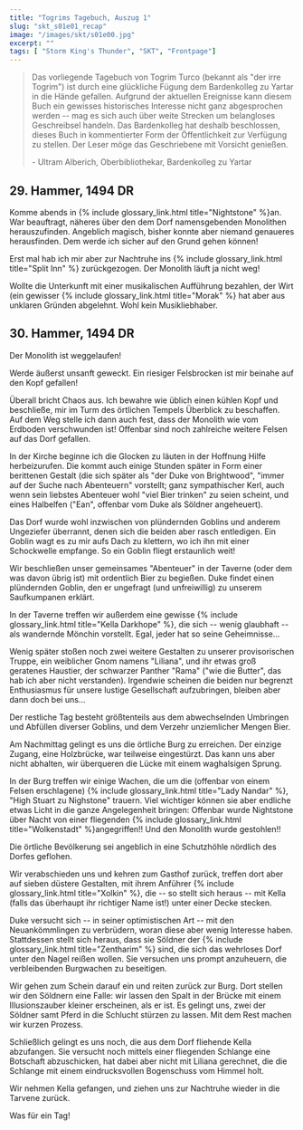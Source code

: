 ```yaml
---
title: "Togrims Tagebuch, Auszug 1"
slug: "skt_s01e01_recap"
image: "/images/skt/s01e00.jpg"
excerpt: ""
tags: [ "Storm King's Thunder", "SKT", "Frontpage"]
---
```


> Das vorliegende Tagebuch von Togrim Turco (bekannt als "der irre
> Togrim") ist durch eine glückliche Fügung dem Bardenkolleg zu Yartar in die
> Hände gefallen. Aufgrund der aktuellen Ereignisse kann diesem Buch ein gewisses
> historisches Interesse nicht ganz abgesprochen werden -- mag es
> sich auch über weite Strecken um belangloses Geschreibsel handeln.
> Das Bardenkolleg hat deshalb beschlossen, dieses Buch in kommentierter Form der Öffentlichkeit
> zur Verfügung zu stellen. Der Leser möge das Geschriebene mit Vorsicht genießen.
> <div class="align-right">- Ultram Alberich, Oberbibliothekar, Bardenkolleg zu
> Yartar</div>



## 29. Hammer, 1494 DR

Komme abends in {% include glossary_link.html title="Nightstone" %}an. War
beauftragt, näheres über den dem Dorf namensgebenden Monolithen herauszufinden.
Angeblich magisch, bisher konnte aber niemand genaueres herausfinden. Dem werde
ich sicher auf den Grund gehen können!

Erst mal hab ich mir aber zur Nachtruhe ins {% include glossary_link.html
title="Split Inn" %} zurückgezogen. Der Monolith läuft ja nicht weg!

Wollte die Unterkunft mit einer musikalischen Aufführung bezahlen, der Wirt (ein
gewisser {% include glossary_link.html title="Morak" %} hat aber aus unklaren
Gründen abgelehnt. Wohl kein Musikliebhaber.


## 30. Hammer, 1494 DR

Der Monolith ist weggelaufen!

Werde äußerst unsanft geweckt. Ein riesiger Felsbrocken ist mir beinahe auf den
Kopf gefallen!

Überall bricht Chaos aus. Ich bewahre wie üblich einen kühlen Kopf und
beschließe, mir im Turm des örtlichen Tempels Überblick zu beschaffen. Auf dem
Weg stelle ich dann auch fest, dass der Monolith wie vom Erdboden verschwunden
ist! Offenbar sind noch zahlreiche weitere Felsen auf das Dorf gefallen.

In der Kirche beginne ich die Glocken zu läuten in der Hoffnung Hilfe
herbeizurufen. Die kommt auch einige Stunden später in Form einer berittenen
Gestalt (die sich später als "der Duke von Brightwood", "immer auf der Suche
nach Abenteuern" vorstellt; ganz sympathischer Kerl, auch wenn sein liebstes
Abenteuer wohl "viel Bier trinken" zu seien scheint, und eines Halbelfen ("Ean",
offenbar vom Duke als Söldner angeheuert).

Das Dorf wurde wohl inzwischen von plündernden Goblins und anderem Ungeziefer
überrannt, denen sich die beiden aber rasch entledigen. Ein Goblin wagt
es zu mir aufs Dach zu klettern, wo ich ihn mit einer Schockwelle empfange. So
ein Goblin fliegt erstaunlich weit!

Wir beschließen unser gemeinsames "Abenteuer" in der Taverne (oder dem was davon
übrig ist) mit ordentlich Bier zu begießen.  Duke findet einen plündernden
Goblin, den er ungefragt (und unfreiwillig) zu unserem Saufkumpanen erklärt.

In der Taverne treffen wir außerdem eine gewisse {% include glossary_link.html
title="Kella Darkhope" %}, die sich -- wenig glaubhaft -- als wandernde Mönchin
vorstellt. Egal, jeder hat so seine Geheimnisse...

Wenig später stoßen noch zwei weitere Gestalten zu unserer provisorischen
Truppe, ein weiblicher Gnom namens "Liliana", und ihr etwas groß geratenes
Haustier, der schwarzer Panther "Rama" ("wie die Butter", das hab ich aber nicht
verstanden). Irgendwie scheinen die beiden nur begrenzt Enthusiasmus für unsere
lustige Gesellschaft aufzubringen, bleiben aber dann doch bei uns...

Der restliche Tag besteht größtenteils aus dem abwechselnden Umbringen und
Abfüllen diverser Goblins, und dem Verzehr unziemlicher Mengen Bier.

Am Nachmittag gelingt es uns die örtliche Burg zu erreichen. Der einzige Zugang,
eine Holzbrücke, war teilweise eingestürzt. Das kann uns aber nicht abhalten,
wir überqueren die Lücke mit einem waghalsigen Sprung.

In der Burg treffen wir einige Wachen, die um die (offenbar von einem Felsen
erschlagene) {% include glossary_link.html title="Lady Nandar" %}, "High Stuart
zu Nighstone" trauern. Viel wichtiger können sie aber endliche etwas Licht in
die ganze Angelegenheit bringen: Offenbar wurde Nightstone über Nacht von einer
fliegenden {% include glossary_link.html title="Wolkenstadt" %}angegriffen!! Und
den Monolith wurde gestohlen!!

Die örtliche Bevölkerung sei angeblich in eine Schutzhöhle nördlich des Dorfes
geflohen.

Wir verabschieden uns und kehren zum Gasthof zurück, treffen dort aber auf
sieben düstere Gestalten, mit ihrem Anführer {% include glossary_link.html
title="Xolkin" %}, die -- so stellt sich heraus -- mit Kella (falls das
überhaupt ihr richtiger Name ist!) unter einer Decke stecken.

Duke versucht sich -- in seiner optimistischen Art -- mit den Neuankömmlingen zu
verbrüdern, woran diese aber wenig Interesse haben. Stattdessen stellt sich
heraus, dass sie Söldner der {% include glossary_link.html title="Zentharim" %} sind,
die sich das wehrloses Dorf unter den Nagel reißen wollen. Sie versuchen
uns prompt anzuheuern, die verbleibenden Burgwachen zu beseitigen.

Wir gehen zum Schein darauf ein und reiten zurück zur Burg. Dort stellen wir
den Söldnern eine Falle: wir lassen den Spalt in der Brücke mit einem
Illusionszauber kleiner erscheinen, als er ist. Es gelingt uns, zwei der Söldner samt
Pferd in die Schlucht stürzen zu lassen. Mit dem Rest machen wir kurzen Prozess.

Schließlich gelingt es uns noch, die aus dem Dorf fliehende Kella abzufangen.
Sie versucht noch mittels einer fliegenden Schlange eine Botschaft abzuschicken,
hat dabei aber nicht mit Liliana gerechnet, die die Schlange mit einem
eindrucksvollen Bogenschuss vom Himmel holt.

Wir nehmen Kella gefangen, und ziehen uns zur Nachtruhe wieder in die Tarvene zurück.

Was für ein Tag!
